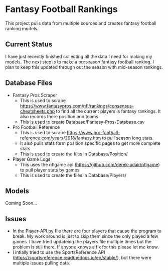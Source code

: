 # Fantasy Football Rankings

This project pulls data from multiple sources and creates fantasy football ranking models.

## Current Status

I have just recently finished collecting all the data I need for making my models. The next step is to make a preseason fantasy football ranking. I plan to keep this updated through out the season with mid-season rankings.

## Database Files

* Fantasy Pros Scraper
  * This is used to scrape https://www.fantasypros.com/nfl/rankings/consensus-cheatsheets.php to find all the current players is fantasy rankings. It also records there position and teams.
  * This is used to create Database/Fantasy-Pros-Database.csv
* Pro Football Reference
  * This is used to scrape https://www.pro-football-reference.com/years/2018/fantasy.htm to pull season long stats.
  * It also pulls stats form position specific pages to get more complete stats
  * This is used to create the files in Database/Position/
* Player Game Logs
  * This uses the nflgame api (https://github.com/derek-adair/nflgame) to pull player stats by games. 
  * This is used to create the files in Database/Players/
  
## Models

Coming Soon...

## Issues

* In the Player-API.py file there are four players that cause the program to break. My work around is just to skip them since the only played a few games. I have tried updateing the players file multiple times but the problem is still there. If anyone knows a fix for this please let me know.
* I intially tried to use the SportsReference API (https://sportsreference.readthedocs.io/en/stable/), but there were multiple issues pulling data.
